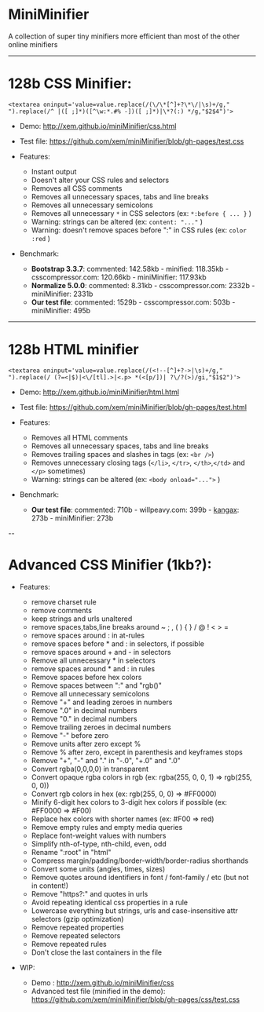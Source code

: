 MiniMinifier
==

A collection of super tiny minifiers more efficient than most of the other online minifiers

---

128b CSS Minifier:
===

````<textarea oninput='value=value.replace(/(\/\*[^]+?\*\/|\s)+/g," ").replace(/^ |([ ;]*)([^\w:*.#% -])([ ;]*)|\*?(:) */g,"$2$4")'>````

- Demo: http://xem.github.io/miniMinifier/css.html

- Test file: https://github.com/xem/miniMinifier/blob/gh-pages/test.css

- Features:

  - Instant output
  - Doesn't alter your CSS rules and selectors
  - Removes all CSS comments
  - Removes all unnecessary spaces, tabs and line breaks
  - Removes all unnecessary semicolons
  - Removes all unnecessary ````*```` in CSS selectors (ex: ````*:before { ... }```` )
  - Warning: strings can be altered (ex: ````content: "..."```` )
  - Warning: doesn't remove spaces before ":" in CSS rules (ex: ````color :red```` )
  
- Benchmark:
  
  - **Bootstrap 3.3.7**: commented: 142.58kb - minified: 118.35kb - csscompressor.com: 120.66kb - miniMinifier: 117.93kb
  - **Normalize 5.0.0**: commented: 8.31kb - csscompressor.com: 2332b - miniMinifier: 2331b
  - **Our test file**: commented: 1529b - csscompressor.com: 503b - miniMinifier: 495b

---

128b HTML minifier
===

````<textarea oninput='value=value.replace(/(<!--[^]+?->|\s)+/g," ").replace(/ (?=<|$)|<\/[tl].>|<.p> *(<[p/])| ?\/?(>)/gi,"$1$2")'>````

- Demo: http://xem.github.io/miniMinifier/html.html

- Test file: https://github.com/xem/miniMinifier/blob/gh-pages/test.html

- Features:

  - Removes all HTML comments
  - Removes all unnecessary spaces, tabs and line breaks
  - Removes trailing spaces and slashes in tags (ex: ````<br />````)
  - Removes unnecessary closing tags (````</li>````, ````</tr>````, ````</th>````,````</td>```` and ````</p>```` sometimes)
  - Warning: strings can be altered (ex: ````<body onload="...">```` )

- Benchmark:

  - **Our test file**: commented: 710b - willpeavy.com: 399b - [kangax](kangax.github.io/html-minifier): 273b - miniMinifier: 273b

--
  
Advanced CSS Minifier (1kb?):
===

- Features:

  - remove charset rule
  - remove comments
  - keep strings and urls unaltered
  - remove spaces,tabs,line breaks around ~ ; , ( ) { } / @ ! < > =
  - remove spaces around : in at-rules
  - remove spaces before * and : in selectors, if possible
  - remove spaces around + and - in selectors
  - Remove all unnecessary * in selectors
  - remove spaces around * and : in rules
  - Remove spaces before hex colors
  - Remove spaces between ":" and "rgb()"
  - Remove all unnecessary semicolons
  - Remove "+" and leading zeroes in numbers
  - Remove ".0" in decimal numbers
  - Remove "0." in decimal numbers
  - Remove trailing zeroes in decimal numbers
  - Remove "-" before zero
  - Remove units after zero except %
  - Remove % after zero, except in parenthesis and keyframes stops
  - Remove "+", "-" and "." in "-.0", "+.0" and ".0"
  - Convert rgba(0,0,0,0) in transparent
  - Convert opaque rgba colors in rgb (ex: rgba(255, 0, 0, 1) => rgb(255, 0, 0))
  - Convert rgb colors in hex (ex: rgb(255, 0, 0) => #FF0000)
  - Minify 6-digit hex colors to 3-digit hex colors if possible (ex: #FF0000 => #F00)
  - Replace hex colors with shorter names (ex: #F00 => red)
  - Remove empty rules and empty media queries
  - Replace font-weight values with numbers
  - Simplify nth-of-type, nth-child, even, odd
  - Rename ":root" in "html"
  - Compress margin/padding/border-width/border-radius shorthands
  - Convert some units (angles, times, sizes)
  - Remove quotes around identifiers in font / font-family / etc (but not in content!)
  - Remove "https?:" and quotes in urls
  - Avoid repeating identical css properties in a rule
  - Lowercase everything but strings, urls and case-insensitive attr selectors (gzip optimization)
  - Remove repeated properties
  - Remove repeated selectors
  - Remove repeated rules
  - Don't close the last containers in the file

- WIP:

  - Demo : http://xem.github.io/miniMinifier/css
  - Advanced test file (minified in the demo): https://github.com/xem/miniMinifier/blob/gh-pages/css/test.css

